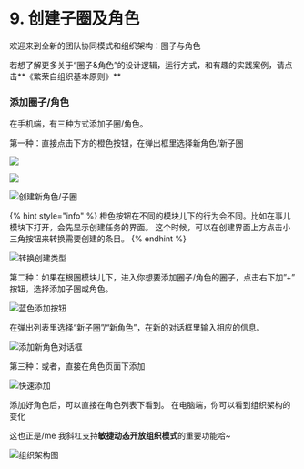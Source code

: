 # 9. 创建子圈及角色

欢迎来到全新的团队协同模式和组织架构：圈子与角色

若想了解更多关于“圈子&角色”的设计逻辑，运行方式，和有趣的实践案例，请点击**《繁荣自组织基本原则》**

### **添加圈子/角色**

在手机端，有三种方式添加子圈/角色。

第一种：直接点击下方的橙色按钮，在弹出框里选择新角色/新子圈

![](../.gitbook/assets/m7-1.png)

![](../.gitbook/assets/m7-2%20%281%29.png)

![&#x521B;&#x5EFA;&#x65B0;&#x89D2;&#x8272;/&#x5B50;&#x5708;](../.gitbook/assets/m7-2.png)

{% hint style="info" %}
橙色按钮在不同的模块儿下的行为会不同。比如在事儿模块下打开，会先显示创建任务的界面。 这个时候，可以在创建界面上方点击小三角按钮来转换需要创建的条目。
{% endhint %}

![&#x8F6C;&#x6362;&#x521B;&#x5EFA;&#x7C7B;&#x578B;](../.gitbook/assets/m7-3.png)

第二种：如果在根圈模块儿下，进入你想要添加圈子/角色的圈子，点击右下加”+” 按钮，选择添加子圈或角色。

![&#x84DD;&#x8272;&#x6DFB;&#x52A0;&#x6309;&#x94AE;](../.gitbook/assets/m7-4.png)

在弹出列表里选择“新子圈”/“新角色”，在新的对话框里输入相应的信息。

![&#x6DFB;&#x52A0;&#x65B0;&#x89D2;&#x8272;&#x5BF9;&#x8BDD;&#x6846;](../.gitbook/assets/m7-5.png)

第三种：或者，直接在角色页面下添加

![&#x5FEB;&#x901F;&#x6DFB;&#x52A0;](../.gitbook/assets/m7-6.png)

添加好角色后，可以直接在角色列表下看到。 在电脑端，你可以看到组织架构的变化

这也正是/me 我斜杠支持**敏捷动态开放组织模式**的重要功能哈~

![&#x7EC4;&#x7EC7;&#x67B6;&#x6784;&#x56FE;](../.gitbook/assets/m7-7.png)

